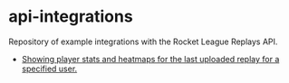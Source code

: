 # api-integrations
Repository of example integrations with the Rocket League Replays API.

* [Showing player stats and heatmaps for the last uploaded replay for a specified user.](http://rocket-league-replays.github.io/api-integrations/)
